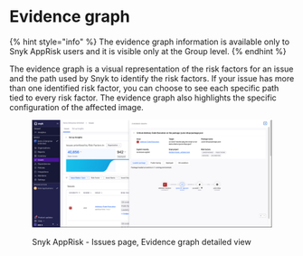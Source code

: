 # Evidence graph

{% hint style="info" %}
The evidence graph information is available only to Snyk AppRisk users and it is visible only at the Group level.
{% endhint %}

The evidence graph is a visual representation of the risk factors for an issue and the path used by Snyk to identify the risk factors. If your issue has more than one identified risk factor, you can choose to see each specific path tied to every risk factor. The evidence graph also highlights the specific configuration of the affected image.

<figure><img src="../../../.gitbook/assets/image (655).png" alt=""><figcaption><p>Snyk AppRisk - Issues page, Evidence graph detailed view</p></figcaption></figure>
